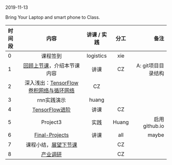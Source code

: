 2019-11-13

Bring Your Laptop and smart phone  to Class. 

|时间段     |  内容    | 讲课 / 实践     |  分工  |  备注       |
| :---      |   :----:    |   :----:    |    :----:    | ---: |
|   0       |  课程签到     |  logistics   |     xie     |        |
|   1       |  [回顾上节课](../../Schedule/WW9/WW9-Plan.md)，介绍本节课内容     |  讲课    |     CZ     |   A: git项目目录结构     |
|   2       |  深入浅出：[TensorFlow卷积网络与循环网络](4tensorflow-cnn-rnn.pdf)     |   CZ  |         |    
|   3       |  rnn实践演示     |   huang  |         |   
|   4       |  [TensorFlow进阶](TensorFlow-more.pdf)   |     讲课    |    CZ       |         |
|   5       |  Project3    |   实践  |    Huang     |  启用github.io  |
|   6       |  [Final-Projects](../../Course-Projects/Course_Final_Project)   |     讲课    |    all       |     maybe    |
|   7       |  课程小结，[展望下节课](../WW11/WW11-Plan.md)       |     |  CZ |   |
|   8       |  [产业调研](http://www.soundai.com)       |     |  CZ |   |



